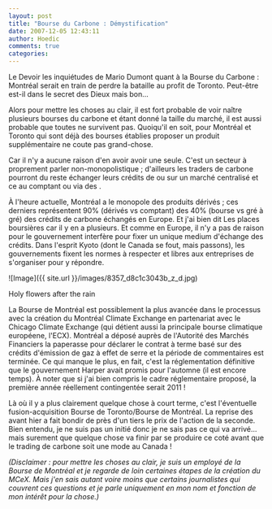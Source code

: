 ```yaml
---
layout: post
title: "Bourse du Carbone : Démystification"
date: 2007-12-05 12:43:11
author: Hoedic
comments: true
categories: 
---
```



Le Devoir  les inquiétudes de Mario Dumont quant à la Bourse du Carbone : Montréal serait en train de perdre la bataille au profit de Toronto. Peut-être est-il dans le secret des Dieux mais bon...

Alors pour mettre les choses au clair, il est fort probable de voir naître plusieurs bourses du carbone et étant donné la taille du marché, il est aussi probable que toutes ne survivent pas. Quoiqu'il en soit, pour Montréal et Toronto qui sont déjà des bourses établies proposer un produit supplémentaire ne coute pas grand-chose.

Car il n'y a aucune raison d'en avoir avoir une seule. C'est un secteur à proprement parler non-monopolistique ; d'ailleurs les traders de carbone pourront du reste échanger leurs crédits de  ou sur un marché centralisé et ce au comptant ou via des .

À l'heure actuelle, Montréal a le monopole des produits dérivés ; ces derniers représentent 90% (dérivés vs comptant) des 40% (bourse vs gré à gré) des crédits de carbone échangés en Europe. Et j'ai bien dit Les places boursières car il y en a plusieurs. Et comme en Europe, il n'y a pas de raison pour le gouvernement interfère pour fixer un unique medium d'échange des crédits. Dans l'esprit Kyoto (dont le Canada se fout, mais passons), les gouvernements fixent les normes à respecter et libres aux entreprises de s'organiser pour y répondre.

![Image]({{ site.url }}/images/8357_d8c1c3043b_z_d.jpg)
<div class="photoattrib">Holy flowers after the rain</div>


 


La Bourse de Montréal est possiblement la plus avancée dans le processus avec la création du Montréal Climate Exchange en partenariat avec le Chicago Climate Exchange (qui détient aussi la principale bourse climatique européene, l'ECX). Montréal a déposé auprès de l'Autorité des Marchés Financiers la paperasse pour déclarer le contrat à terme basé sur des crédits d'émission de gaz à effet de serre et la période de commentaires est terminée. Ce qui manque le plus, en fait, c'est la réglementation définitive que le gouvernement Harper avait promis pour l'automne (il est encore temps). À noter que si j'ai bien compris le cadre réglementaire proposé, la première année réellement contingentée serait 2011 !

Là où il y a plus clairement quelque chose à court terme, c'est l'éventuelle fusion-acquisition Bourse de Toronto/Bourse de Montréal. La reprise des   avant hier a fait bondir de près d'un tiers le prix de l'action de la seconde. Bien entendu, je ne suis pas un initié donc je ne sais pas ce qui va arrivé... mais surement que quelque chose va finir par se produire ce coté avant que le trading de carbone soit une mode au Canada !

*(Disclaimer : pour mettre les choses au clair, je suis un employé de la Bourse de Montréal et je regarde de loin certaines étapes de la création du MCeX. Mais j'en sais autant voire moins que certains journalistes qui couvrent ces questions et je parle uniquement en mon nom et fonction de mon intérêt pour la chose.)*
